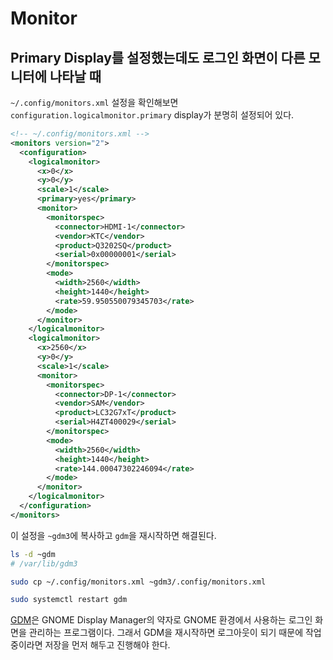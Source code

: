 # Monitor

## Primary Display를 설정했는데도 로그인 화면이 다른 모니터에 나타날 때

`~/.config/monitors.xml` 설정을 확인해보면
`configuration.logicalmonitor.primary` display가 분명히 설정되어 있다.

```xml
<!-- ~/.config/monitors.xml -->
<monitors version="2">
  <configuration>
    <logicalmonitor>
      <x>0</x>
      <y>0</y>
      <scale>1</scale>
      <primary>yes</primary>
      <monitor>
        <monitorspec>
          <connector>HDMI-1</connector>
          <vendor>KTC</vendor>
          <product>Q3202SQ</product>
          <serial>0x00000001</serial>
        </monitorspec>
        <mode>
          <width>2560</width>
          <height>1440</height>
          <rate>59.950550079345703</rate>
        </mode>
      </monitor>
    </logicalmonitor>
    <logicalmonitor>
      <x>2560</x>
      <y>0</y>
      <scale>1</scale>
      <monitor>
        <monitorspec>
          <connector>DP-1</connector>
          <vendor>SAM</vendor>
          <product>LC32G7xT</product>
          <serial>H4ZT400029</serial>
        </monitorspec>
        <mode>
          <width>2560</width>
          <height>1440</height>
          <rate>144.00047302246094</rate>
        </mode>
      </monitor>
    </logicalmonitor>
  </configuration>
</monitors>
```

이 설정을 `~gdm3`에 복사하고 `gdm`을 재시작하면 해결된다.

```sh
ls -d ~gdm
# /var/lib/gdm3
```

```sh
sudo cp ~/.config/monitors.xml ~gdm3/.config/monitors.xml
```

```sh
sudo systemctl restart gdm
```

[GDM](https://access.redhat.com/documentation/en-us/red_hat_enterprise_linux/7/html/desktop_migration_and_administration_guide/gdm)은
GNOME Display Manager의 약자로 GNOME 환경에서 사용하는 로그인 화면을 관리하는 프로그램이다.
그래서 GDM을 재시작하면 로그아웃이 되기 때문에 작업중이라면 저장을 먼저 해두고 진행해야 한다.
